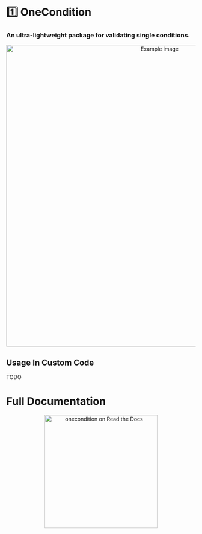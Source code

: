 # 1️⃣ OneCondition
### An ultra-lightweight package for validating single conditions.

<p align="center"><img src="https://github.com/nimaid/onecondition/blob/main/docs/example.jpg?raw=true" width="800px" alt="Example image"/></p>

## Usage In Custom Code
TODO

# Full Documentation
<p align="center"><a href="https://onecondition.readthedocs.io/en/latest/index.html"><img src="https://brand-guidelines.readthedocs.org/_images/logo-wordmark-vertical-dark.png" width="300px" alt="onecondition on Read the Docs"></a></p>
